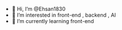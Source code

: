 - 👋 Hi, I’m @Ehsan1830
- 👀 I’m interested in front-end , backend , AI
- 🌱 I’m currently learning front-end

